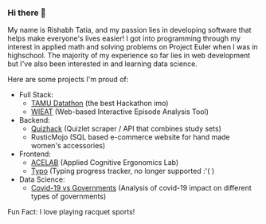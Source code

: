 ### Hi there 👋

My name is Rishabh Tatia, and my passion lies in developing software that helps make everyone's lives easier! I got into programming through my interest in applied math and solving problems on Project Euler when I was in highschool. The majority of my experience so far lies in web development but I've also been interested in and learning data science.

Here are some projects I'm proud of:
- Full Stack:
  - [TAMU Datathon](https://github.com/tamu-datathon-org) (the best Hackathon imo)
  - [WIEAT](https://github.com/tatiaris/wieat-frontend) (Web-based Interactive Episode Analysis Tool)
- Backend:
  - [Quizhack](https://github.com/tatiaris/quizhack) (Quizlet scraper / API that combines study sets)
  - RusticMojo (SQL based e-commerce website for hand made women's accessories)
- Frontend:
  - [ACELAB](https://acelab.tamu.edu/) (Applied Cognitive Ergonomics Lab)
  - [Typo](https://github.com/tatiaris/typo) (Typing progress tracker, no longer supported :'( )
- Data Science:
  - [Covid-19 vs Governments](#) (Analysis of covid-19 impact on different types of governments)

Fun Fact: I love playing racquet sports!

<!--
**tatiaris/tatiaris** is a ✨ _special_ ✨ repository because its `README.md` (this file) appears on your GitHub profile.

Here are some ideas to get you started:

- 🔭 I’m currently working on ...
- 🌱 I’m currently learning ...
- 👯 I’m looking to collaborate on ...
- 🤔 I’m looking for help with ...
- 💬 Ask me about ...
- 📫 How to reach me: ...
- 😄 Pronouns: ...
- ⚡ Fun fact: ...
-->
